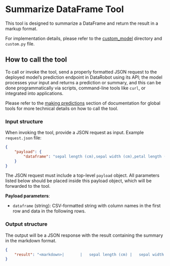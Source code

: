 # Summarize DataFrame Tool

This tool is designed to summarize a DataFrame and return the result in a markup format.

For implementation details, please refer to the [custom_model](./custom_model) directory and `custom.py` file.


## How to call the tool
To call or invoke the tool, send a properly formatted JSON request to the deployed model’s prediction endpoint in DataRobot using its API; the model processes your input and returns a prediction or summary, and this can be done programmatically via scripts, command-line tools like `curl`, or integrated into applications.

Please refer to the [making predictions](../README.md#making-predictions) section of documentation for global tools for more technical details on how to call the tool.

### Input structure
When invoking the tool, provide a JSON request as input. Example `request.json` file:

```json
{
    "payload": {
        "dataframe": "sepal length (cm),sepal width (cm),petal length (cm),petal width (cm)\n5.1,3.5,1.4,0.2\n4.9,3.0,1.4,0.2\n4.7,3.2,1.3,0.2\n4.6,3.1,1.5,0.2\n5.0,3.6,1.4,0.2\n5.4,3.9,1.7,0.4\n4.6,3.4,1.4,0.3\n5.0,3.4,1.5,0.2\n4.4,2.9,1.4,0.2\n4.9,3.1,1.5,0.1\n5.4,3.7,1.5,0.2\n4.8,3.4,1.6,0.2\n4.8,3.0,1.4,0.1\n4.3,3.0,1.1,0.1\n5.8,4.0,1.2,0.2\n5.7,4.4,1.5,0.4\n5.4,3.9,1.3,0.4\n5.1,3.5,1.4,0.3\n5.7,3.8,1.7,0.3\n5.1,3.8,1.5,0.3\n5.4,3.4,1.7,0.2\n5.1,3.7,1.5,0.4\n4.6,3.6,1.0,0.2\n5.1,3.3,1.7,0.5\n4.8,3.4,1.9,0.2\n5.0,3.0,1.6,0.2\n5.0,3.4,1.6,0.4\n5.2,3.5,1.5,0.2\n5.2,3.4,1.4,0.2\n4.7,3.2,1.6,0.2\n4.8,3.1,1.6,0.2\n5.4,3.4,1.5,0.4\n5.2,4.1,1.5,0.1\n5.5,4.2,1.4,0.2\n4.9,3.1,1.5,0.2\n5.0,3.2,1.2,0.2\n5.5,3.5,1.3,0.2\n4.9,3.6,1.4,0.1\n4.4,3.0,1.3,0.2\n5.1,3.4,1.5,0.2\n5.0,3.5,1.3,0.3\n4.5,2.3,1.3,0.3\n4.4,3.2,1.3,0.2\n5.0,3.5,1.6,0.6\n5.1,3.8,1.9,0.4\n4.8,3.0,1.4,0.3\n5.1,3.8,1.6,0.2\n4.6,3.2,1.4,0.2\n5.3,3.7,1.5,0.2\n5.0,3.3,1.4,0.2\n7.0,3.2,4.7,1.4\n6.4,3.2,4.5,1.5\n6.9,3.1,4.9,1.5\n5.5,2.3,4.0,1.3\n6.5,2.8,4.6,1.5\n5.7,2.8,4.5,1.3\n6.3,3.3,4.7,1.6\n4.9,2.4,3.3,1.0\n6.6,2.9,4.6,1.3\n5.2,2.7,3.9,1.4\n5.0,2.0,3.5,1.0\n5.9,3.0,4.2,1.5\n6.0,2.2,4.0,1.0\n6.1,2.9,4.7,1.4\n5.6,2.9,3.6,1.3\n6.7,3.1,4.4,1.4\n5.6,3.0,4.5,1.5\n5.8,2.7,4.1,1.0\n6.2,2.2,4.5,1.5\n5.6,2.5,3.9,1.1\n5.9,3.2,4.8,1.8\n6.1,2.8,4.0,1.3\n6.3,2.5,4.9,1.5\n6.1,2.8,4.7,1.2\n6.4,2.9,4.3,1.3\n6.6,3.0,4.4,1.4\n6.8,2.8,4.8,1.4\n6.7,3.0,5.0,1.7\n6.0,2.9,4.5,1.5\n5.7,2.6,3.5,1.0\n5.5,2.4,3.8,1.1\n5.5,2.4,3.7,1.0\n5.8,2.7,3.9,1.2\n6.0,2.7,5.1,1.6\n5.4,3.0,4.5,1.5\n6.0,3.4,4.5,1.6\n6.7,3.1,4.7,1.5\n6.3,2.3,4.4,1.3\n5.6,3.0,4.1,1.3\n5.5,2.5,4.0,1.3\n5.5,2.6,4.4,1.2\n6.1,3.0,4.6,1.4\n5.8,2.6,4.0,1.2\n5.0,2.3,3.3,1.0\n5.6,2.7,4.2,1.3\n5.7,3.0,4.2,1.2\n5.7,2.9,4.2,1.3\n6.2,2.9,4.3,1.3\n5.1,2.5,3.0,1.1\n5.7,2.8,4.1,1.3\n6.3,3.3,6.0,2.5\n5.8,2.7,5.1,1.9\n7.1,3.0,5.9,2.1\n6.3,2.9,5.6,1.8\n6.5,3.0,5.8,2.2\n7.6,3.0,6.6,2.1\n4.9,2.5,4.5,1.7\n7.3,2.9,6.3,1.8\n6.7,2.5,5.8,1.8\n7.2,3.6,6.1,2.5\n6.5,3.2,5.1,2.0\n6.4,2.7,5.3,1.9\n6.8,3.0,5.5,2.1\n5.7,2.5,5.0,2.0\n5.8,2.8,5.1,2.4\n6.4,3.2,5.3,2.3\n6.5,3.0,5.5,1.8\n7.7,3.8,6.7,2.2\n7.7,2.6,6.9,2.3\n6.0,2.2,5.0,1.5\n6.9,3.2,5.7,2.3\n5.6,2.8,4.9,2.0\n7.7,2.8,6.7,2.0\n6.3,2.7,4.9,1.8\n6.7,3.3,5.7,2.1\n7.2,3.2,6.0,1.8\n6.2,2.8,4.8,1.8\n6.1,3.0,4.9,1.8\n6.4,2.8,5.6,2.1\n7.2,3.0,5.8,1.6\n7.4,2.8,6.1,1.9\n7.9,3.8,6.4,2.0\n6.4,2.8,5.6,2.2\n6.3,2.8,5.1,1.5\n6.1,2.6,5.6,1.4\n7.7,3.0,6.1,2.3\n6.3,3.4,5.6,2.4\n6.4,3.1,5.5,1.8\n6.0,3.0,4.8,1.8\n6.9,3.1,5.4,2.1\n6.7,3.1,5.6,2.4\n6.9,3.1,5.1,2.3\n5.8,2.7,5.1,1.9\n6.8,3.2,5.9,2.3\n6.7,3.3,5.7,2.5\n6.7,3.0,5.2,2.3\n6.3,2.5,5.0,1.9\n6.5,3.0,5.2,2.0\n6.2,3.4,5.4,2.3\n5.9,3.0,5.1,1.8\n"
    }
}
```

The JSON request must include a top-level `payload` object. All parameters listed below should be placed inside this payload object, which will be forwarded to the tool.

**Payload parameters**:
- `dataframe` (string): CSV-formatted string with column names in the first row and data in the following rows.

### Output structure
The output will be a JSON response with the result containing the summary in the markdown format.

```json
{
    "result": "<markdown>|       |   sepal length (cm) |   sepal width (cm) |   petal length (cm) |   petal width (cm) |\n|:------|--------------------:|-------------------:|--------------------:|-------------------:|\n| count |          150        |         150        |            150      |         150        |\n| mean  |            5.84333  |           3.05733  |              3.758  |           1.19933  |\n| std   |            0.828066 |           0.435866 |              1.7653 |           0.762238 |\n| min   |            4.3      |           2        |              1      |           0.1      |\n| 25%   |            5.1      |           2.8      |              1.6    |           0.3      |\n| 50%   |            5.8      |           3        |              4.35   |           1.3      |\n| 75%   |            6.4      |           3.3      |              5.1    |           1.8      |\n| max   |            7.9      |           4.4      |              6.9    |           2.5      |</markdown>"
}
```


